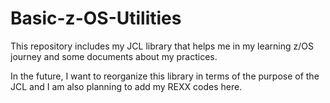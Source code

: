 # Basic-z-OS-Utilities

This repository includes my JCL library that helps me in my learning z/OS journey and some documents about my practices.

In the future, I want to reorganize this library in terms of the purpose of the JCL and I am also planning to add my REXX codes here.
